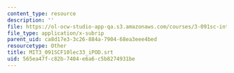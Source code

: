 ```yaml
---
content_type: resource
description: ''
file: https://ol-ocw-studio-app-qa.s3.amazonaws.com/courses/3-091sc-introduction-to-solid-state-chemistry-fall-2010/565ea47fc82b7404e6a6c5b8274931be_MIT3_091SCF10lec33_iPOD.srt
file_type: application/x-subrip
parent_uid: ca8d17e3-3c26-884a-7904-68ea3eee4bed
resourcetype: Other
title: MIT3_091SCF10lec33_iPOD.srt
uid: 565ea47f-c82b-7404-e6a6-c5b8274931be
---
```

